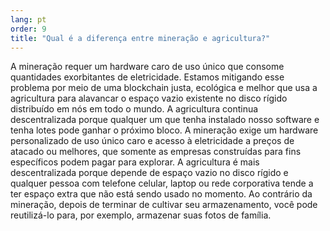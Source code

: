 ```yaml
---
lang: pt
order: 9
title: "Qual é a diferença entre mineração e agricultura?"
---
```


A mineração requer um hardware caro de uso único que consome quantidades exorbitantes de eletricidade. Estamos mitigando esse problema por meio de uma blockchain justa, ecológica e melhor que usa a agricultura para alavancar o espaço vazio existente no disco rígido distribuído em nós em todo o mundo. A agricultura continua descentralizada porque qualquer um que tenha instalado nosso software e tenha lotes pode ganhar o próximo bloco. A mineração exige um hardware personalizado de uso único caro e acesso à eletricidade a preços de atacado ou melhores, que somente as empresas construídas para fins específicos podem pagar para explorar. A agricultura é mais descentralizada porque depende de espaço vazio no disco rígido e qualquer pessoa com telefone celular, laptop ou rede corporativa tende a ter espaço extra que não está sendo usado no momento. Ao contrário da mineração, depois de terminar de cultivar seu armazenamento, você pode reutilizá-lo para, por exemplo, armazenar suas fotos de família.
